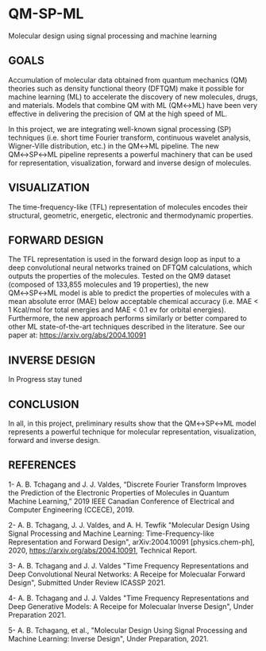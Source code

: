 # QM-SP-ML
Molecular design using signal processing and machine learning

## GOALS

Accumulation of molecular data obtained from quantum mechanics (QM) theories such as density functional theory (DFTQM) make it possible for machine learning (ML) to accelerate the discovery of new molecules, drugs, and materials. Models that combine QM with ML (QM↔ML) have been very effective in delivering the precision of QM at the high speed of ML.

In this project, we are integrating well-known signal processing (SP) techniques (i.e. short time Fourier transform, continuous wavelet analysis, Wigner-Ville distribution, etc.) in the QM↔ML pipeline. The new QM↔SP↔ML pipeline represents a powerful machinery that can be used for representation, visualization, forward and inverse design of molecules.

## VISUALIZATION 

The time-frequency-like (TFL) representation of molecules encodes their structural, geometric, energetic, electronic and thermodynamic properties.

## FORWARD DESIGN 

The TFL representation is used in the forward design loop as input to a deep convolutional neural networks trained on DFTQM calculations, which outputs the properties of the molecules. Tested on the QM9 dataset (composed of 133,855 molecules and 19 properties), the new QM↔SP↔ML model is able to predict the properties of molecules with a mean absolute error (MAE) below acceptable chemical accuracy (i.e. MAE < 1 Kcal/mol for total energies and MAE < 0.1 ev for orbital energies). Furthermore, the new approach performs similarly or better compared to other ML state-of-the-art techniques described in the literature.  See our paper at: https://arxiv.org/abs/2004.10091

## INVERSE DESIGN 

In Progress stay tuned

## CONCLUSION 

In all, in this project, preliminary results show that the QM↔SP↔ML model represents a powerful technique for molecular representation, visualization, forward and inverse design.

## REFERENCES

1- A. B. Tchagang and J. J. Valdes, “Discrete Fourier Transform Improves the Prediction of the Electronic Properties of Molecules in Quantum Machine Learning,” 2019 IEEE Canadian Conference of Electrical and Computer Engineering (CCECE), 2019.

2- A. B. Tchagang, J. J. Valdes, and A. H. Tewfik "Molecular Design Using Signal Processing and Machine Learning: Time-Frequency-like Representation and Forward Design", arXiv:2004.10091 [physics.chem-ph], 2020, https://arxiv.org/abs/2004.10091, Technical Report.

3- A. B. Tchagang and J. J. Valdes "Time Frequency Representations and Deep Convolutional Neural Networks: A Receipe for Molecualar Forward Design", Submitted Under Review ICASSP 2021.

4- A. B. Tchagang and J. J. Valdes "Time Frequency Representations and Deep Generative Models: A Receipe for Molecualar Inverse Design", Under Preparation 2021.

5- A. B. Tchagang, et al., "Molecular Design Using Signal Processing and Machine Learning: Inverse Design", Under Preparation, 2021.
